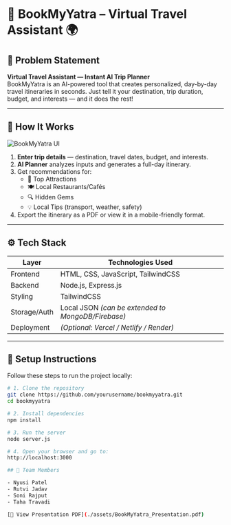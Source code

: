 # 🧳 BookMyYatra – Virtual Travel Assistant 🌍

## 📝 Problem Statement

**Virtual Travel Assistant — Instant AI Trip Planner**  
BookMyYatra is an AI-powered tool that creates personalized, day-by-day travel itineraries in seconds. Just tell it your destination, trip duration, budget, and interests — and it does the rest!

---

## 📸 How It Works

![BookMyYatra UI](./images/screenshot.png)

1. **Enter trip details** — destination, travel dates, budget, and interests.
2. **AI Planner** analyzes inputs and generates a full-day itinerary.
3. Get recommendations for:
   - 🌟 Top Attractions
   - 🍽️ Local Restaurants/Cafés
   - 🔍 Hidden Gems
   - 💡 Local Tips (transport, weather, safety)
4. Export the itinerary as a PDF or view it in a mobile-friendly format.

---

## ⚙️ Tech Stack

| Layer        | Technologies Used                   |
|--------------|--------------------------------------|
| Frontend     | HTML, CSS, JavaScript, TailwindCSS  |
| Backend      | Node.js, Express.js                 |
| Styling      | TailwindCSS                         |
| Storage/Auth | Local JSON *(can be extended to MongoDB/Firebase)* |
| Deployment   | *(Optional: Vercel / Netlify / Render)* |

---

## 🚀 Setup Instructions

Follow these steps to run the project locally:

```bash
# 1. Clone the repository
git clone https://github.com/yourusername/bookmyyatra.git
cd bookmyyatra

# 2. Install dependencies
npm install

# 3. Run the server
node server.js

# 4. Open your browser and go to:
http://localhost:3000

## 👥 Team Members

- Nyusi Patel  
- Rutvi Jadav  
- Soni Rajput  
- Taha Travadi

[📄 View Presentation PDF](./assets/BookMyYatra_Presentation.pdf)
